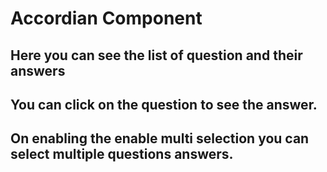 # Accordian Component
## Here you can see the list of question and their answers 
## You can click on the question to see the answer.
## On enabling the enable multi selection you can select multiple questions answers.
